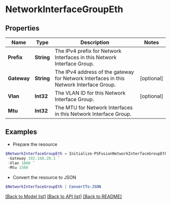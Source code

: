 # NetworkInterfaceGroupEth
## Properties

Name | Type | Description | Notes
------------ | ------------- | ------------- | -------------
**Prefix** | **String** | The IPv4 prefix for Network Interfaces in this Network Interface Group. | 
**Gateway** | **String** | The IPv4 address of the gateway for Network Interfaces in this Network Interface Group. | [optional] 
**Vlan** | **Int32** | The VLAN ID for this Network Interface Group. | [optional] 
**Mtu** | **Int32** | The MTU for Network Interfaces in this Network Interface Group. | 

## Examples

- Prepare the resource
```powershell
$NetworkInterfaceGroupEth = Initialize-PSFusionNetworkInterfaceGroupEth  -Prefix 192.168.20.0/24 `
 -Gateway 192.168.20.1 `
 -Vlan 1000 `
 -Mtu 1500
```

- Convert the resource to JSON
```powershell
$NetworkInterfaceGroupEth | ConvertTo-JSON
```

[[Back to Model list]](../README.md#documentation-for-models) [[Back to API list]](../README.md#documentation-for-api-endpoints) [[Back to README]](../README.md)


